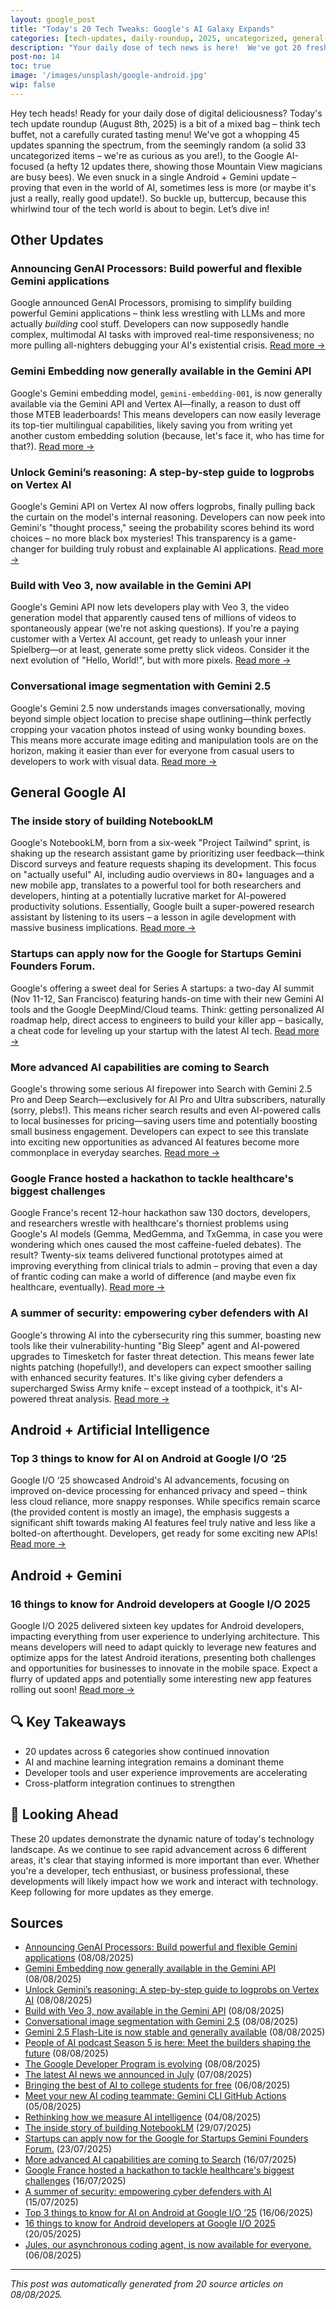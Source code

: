 ```yaml
---
layout: google_post
title: "Today's 20 Tech Tweaks: Google's AI Galaxy Expands"
categories: [tech-updates, daily-roundup, 2025, uncategorized, general-google-ai, android-+-artificial-intelligence, android-+-gemini, privacy-&-security, android-development, google]
description: "Your daily dose of tech news is here!  We've got 20 fresh articles covering a whirlwind of updates—from a whopping 33 uncategorized scoops to the latest in General Google AI.  Dive in for the daily intel!"
post-no: 14
toc: true
image: '/images/unsplash/google-android.jpg'
wip: false
---
```


Hey tech heads!  Ready for your daily dose of digital deliciousness?  Today's tech update roundup (August 8th, 2025) is a bit of a mixed bag – think tech buffet, not a carefully curated tasting menu! We've got a whopping 45 updates spanning the spectrum, from the seemingly random (a solid 33 uncategorized items – we're as curious as you are!), to the Google AI-focused (a hefty 12 updates there, showing those Mountain View magicians are busy bees).  We even snuck in a single Android + Gemini update – proving that even in the world of AI, sometimes less is more (or maybe it's just a really, really good update!).  So buckle up, buttercup, because this whirlwind tour of the tech world is about to begin. Let’s dive in!

## Other Updates

### Announcing GenAI Processors: Build powerful and flexible Gemini applications

Google announced GenAI Processors, promising to simplify building powerful Gemini applications –  think less wrestling with LLMs and more actually *building* cool stuff.  Developers can now supposedly handle complex, multimodal AI tasks with improved real-time responsiveness;  no more pulling all-nighters debugging your AI's existential crisis. [Read more →](https://developers.googleblog.com/en/genai-processors/)

### Gemini Embedding now generally available in the Gemini API

Google's Gemini embedding model, `gemini-embedding-001`, is now generally available via the Gemini API and Vertex AI—finally, a reason to dust off those MTEB leaderboards!  This means developers can now easily leverage its top-tier multilingual capabilities, likely saving you from writing yet another custom embedding solution (because, let's face it, who has time for that?). [Read more →](https://developers.googleblog.com/en/gemini-embedding-available-gemini-api/)

### Unlock Gemini’s reasoning: A step-by-step guide to logprobs on Vertex AI

Google's Gemini API on Vertex AI now offers logprobs, finally pulling back the curtain on the model's internal reasoning.  Developers can now peek into Gemini's "thought process,"  seeing the probability scores behind its word choices –  no more black box mysteries! This transparency is a game-changer for building truly robust and explainable AI applications. [Read more →](https://developers.googleblog.com/en/unlock-gemini-reasoning-with-logprobs-on-vertex-ai/)

### Build with Veo 3, now available in the Gemini API

Google's Gemini API now lets developers play with Veo 3, the video generation model that apparently caused tens of millions of videos to spontaneously appear (we're not asking questions).  If you're a paying customer with a Vertex AI account, get ready to unleash your inner Spielberg—or at least, generate some pretty slick videos.  Consider it the next evolution of "Hello, World!", but with more pixels. [Read more →](https://developers.googleblog.com/en/veo-3-now-available-gemini-api/)

### Conversational image segmentation with Gemini 2.5

Google's Gemini 2.5 now understands images conversationally, moving beyond simple object location to precise shape outlining—think perfectly cropping your vacation photos instead of using wonky bounding boxes.  This means more accurate image editing and manipulation tools are on the horizon, making it easier than ever for everyone from casual users to developers to work with visual data. [Read more →](https://developers.googleblog.com/en/conversational-image-segmentation-gemini-2-5/)

## General Google AI

### The inside story of building NotebookLM

Google's NotebookLM, born from a six-week "Project Tailwind" sprint, is shaking up the research assistant game by prioritizing user feedback—think Discord surveys and feature requests shaping its development.  This focus on "actually useful" AI, including audio overviews in 80+ languages and a new mobile app, translates to a powerful tool for both researchers and developers, hinting at a potentially lucrative market for AI-powered productivity solutions.  Essentially, Google built a super-powered research assistant  by listening to its users – a lesson in agile development with massive business implications. [Read more →](https://blog.google/technology/ai/developing-notebooklm/)

### Startups can apply now for the Google for Startups Gemini Founders Forum.

Google's offering a sweet deal for Series A startups:  a two-day AI summit (Nov 11-12, San Francisco) featuring hands-on time with their new Gemini AI tools and the Google DeepMind/Cloud teams.  Think:  getting personalized AI roadmap help,  direct access to engineers to build your killer app – basically, a cheat code for leveling up your startup with the latest AI tech. [Read more →](https://blog.google/outreach-initiatives/entrepreneurs/apply-google-for-startups-gemini-founders-fund/)

### More advanced AI capabilities are coming to Search

Google's throwing some serious AI firepower into Search with Gemini 2.5 Pro and Deep Search—exclusively for AI Pro and Ultra subscribers, naturally (sorry, plebs!).  This means richer search results and even AI-powered calls to local businesses for pricing—saving users time and potentially boosting small business engagement.  Developers can expect to see this translate into exciting new opportunities as advanced AI features become more commonplace in everyday searches. [Read more →](https://blog.google/products/search/deep-search-business-calling-google-search/)

### Google France hosted a hackathon to tackle healthcare's biggest challenges

Google France's recent 12-hour hackathon saw 130 doctors, developers, and researchers wrestle with healthcare's thorniest problems using Google's AI models (Gemma, MedGemma, and TxGemma, in case you were wondering which ones caused the most caffeine-fueled debates).  The result?  Twenty-six teams delivered functional prototypes aimed at improving everything from clinical trials to admin – proving that even a day of frantic coding can make a world of difference (and maybe even fix healthcare, eventually). [Read more →](https://blog.google/technology/health/google-france-ai-healthcare-hackathon/)

### A summer of security: empowering cyber defenders with AI

Google's throwing AI into the cybersecurity ring this summer, boasting new tools like their vulnerability-hunting "Big Sleep" agent and AI-powered upgrades to Timesketch for faster threat detection.  This means fewer late nights patching (hopefully!), and developers can expect smoother sailing with enhanced security features.  It's like giving cyber defenders a supercharged Swiss Army knife – except instead of a toothpick, it's AI-powered threat analysis. [Read more →](https://blog.google/technology/safety-security/cybersecurity-updates-summer-2025/)

## Android + Artificial Intelligence

### Top 3 things to know for AI on Android at Google I/O ‘25

Google I/O ‘25 showcased Android's AI advancements, focusing on improved on-device processing for enhanced privacy and speed –  think less cloud reliance, more snappy responses.  While specifics remain scarce (the provided content is mostly an image), the emphasis suggests a significant shift towards making AI features feel truly native and less like a bolted-on afterthought.  Developers, get ready for some exciting new APIs! [Read more →](https://android-developers.googleblog.com/2025/06/top-3-updates-for-ai-on-android-google-io.html)

## Android + Gemini

### 16 things to know for Android developers at Google I/O 2025

Google I/O 2025 delivered sixteen key updates for Android developers, impacting everything from user experience to underlying architecture.  This means developers will need to adapt quickly to leverage new features and optimize apps for the latest Android iterations, presenting both challenges and opportunities for businesses to innovate in the mobile space.  Expect a flurry of updated apps and potentially some interesting new app features rolling out soon! [Read more →](https://android-developers.googleblog.com/2025/05/16-things-to-know-for-android-developers-google-io-2025.html)

## 🔍 Key Takeaways

- 20 updates across 6 categories show continued innovation
- AI and machine learning integration remains a dominant theme
- Developer tools and user experience improvements are accelerating
- Cross-platform integration continues to strengthen

## 🚀 Looking Ahead

These 20 updates demonstrate the dynamic nature of today's technology landscape. As we continue to see rapid advancement across 6 different areas, it's clear that staying informed is more important than ever. Whether you're a developer, tech enthusiast, or business professional, these developments will likely impact how we work and interact with technology. Keep following for more updates as they emerge.

## Sources

- [Announcing GenAI Processors: Build powerful and flexible Gemini applications](https://developers.googleblog.com/en/genai-processors/) (08/08/2025)
- [Gemini Embedding now generally available in the Gemini API](https://developers.googleblog.com/en/gemini-embedding-available-gemini-api/) (08/08/2025)
- [Unlock Gemini’s reasoning: A step-by-step guide to logprobs on Vertex AI](https://developers.googleblog.com/en/unlock-gemini-reasoning-with-logprobs-on-vertex-ai/) (08/08/2025)
- [Build with Veo 3, now available in the Gemini API](https://developers.googleblog.com/en/veo-3-now-available-gemini-api/) (08/08/2025)
- [Conversational image segmentation with Gemini 2.5](https://developers.googleblog.com/en/conversational-image-segmentation-gemini-2-5/) (08/08/2025)
- [Gemini 2.5 Flash-Lite is now stable and generally available](https://developers.googleblog.com/en/gemini-25-flash-lite-is-now-stable-and-generally-available/) (08/08/2025)
- [People of AI podcast Season 5 is here: Meet the builders shaping the future](https://developers.googleblog.com/en/people-of-ai-podcast-season-5/) (08/08/2025)
- [The Google Developer Program is evolving](https://developers.googleblog.com/en/google-developer-program-join-connect-code/) (08/08/2025)
- [The latest AI news we announced in July](https://blog.google/technology/ai/google-ai-updates-july-2025/) (07/08/2025)
- [Bringing the best of AI to college students for free](https://blog.google/products/gemini/google-ai-pro-students-learning/) (06/08/2025)
- [Meet your new AI coding teammate: Gemini CLI GitHub Actions](https://blog.google/technology/developers/introducing-gemini-cli-github-actions/) (05/08/2025)
- [Rethinking how we measure AI intelligence](https://blog.google/technology/ai/kaggle-game-arena/) (04/08/2025)
- [The inside story of building NotebookLM](https://blog.google/technology/ai/developing-notebooklm/) (29/07/2025)
- [Startups can apply now for the Google for Startups Gemini Founders Forum.](https://blog.google/outreach-initiatives/entrepreneurs/apply-google-for-startups-gemini-founders-fund/) (23/07/2025)
- [More advanced AI capabilities are coming to Search](https://blog.google/products/search/deep-search-business-calling-google-search/) (16/07/2025)
- [Google France hosted a hackathon to tackle healthcare's biggest challenges](https://blog.google/technology/health/google-france-ai-healthcare-hackathon/) (16/07/2025)
- [A summer of security: empowering cyber defenders with AI](https://blog.google/technology/safety-security/cybersecurity-updates-summer-2025/) (15/07/2025)
- [Top 3 things to know for AI on Android at Google I/O ‘25](https://android-developers.googleblog.com/2025/06/top-3-updates-for-ai-on-android-google-io.html) (16/06/2025)
- [16 things to know for Android developers at Google I/O 2025](https://android-developers.googleblog.com/2025/05/16-things-to-know-for-android-developers-google-io-2025.html) (20/05/2025)
- [Jules, our asynchronous coding agent, is now available for everyone.](https://blog.google/technology/google-labs/jules-now-available/) (06/08/2025)

---
*This post was automatically generated from 20 source articles on 08/08/2025.*
